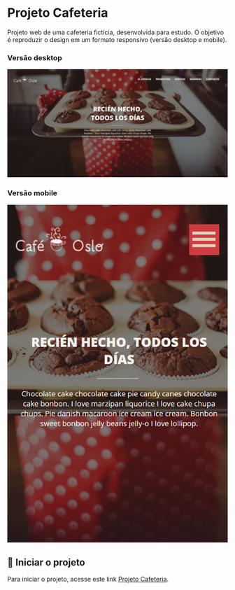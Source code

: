 # Projeto Cafeteria

Projeto web de uma cafeteria fictícia, desenvolvida para estudo. O objetivo é reproduzir o design em um formato responsivo (versão desktop e mobile).

### Versão desktop

![Projeto Cafeteria](assets/home.png "Projeto Cafeteria")

### Versão mobile

![Projeto Cafeteria](assets/home-mobile.png "Projeto Cafeteria")

## 🚀 Iniciar o projeto

Para iniciar o projeto, acesse este link [Projeto Cafeteria](https://projetocafeteriaoslo.netlify.app/ "Cafeteria Oslo").

